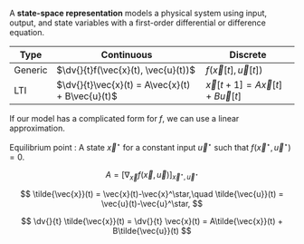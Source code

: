 A **state-space representation** models a physical system using input, output, and state variables with a first-order differential or difference equation. 




|Type|Continuous|Discrete|
|-----|----------|--------|
|Generic|$\dv{}{t}f(\vec{x}(t), \vec{u}(t))$|$f(\vec{x}[t], \vec{u}[t])$|
|LTI|$\dv{}{t}\vec{x}(t) = A\vec{x}(t) + B\vec{u}(t)$|$\vec{x}[t+1]=A\vec{x}[t]+B\vec{u}[t]$|

If our model has a complicated form for $f$, we can use a linear approximation.

Equilibrium point
: A state $\vec{x}^\star$ for a constant input $\vec{u}^\star$ such that $f(\vec{x}^\star, \vec{u}^\star)=0$.

$$
A = \left[\nabla_\vec{x} f(\vec{x}, \vec{u})\right]_{\vec{x}^\star, \vec{u}^\star}
$$

$$
\tilde{\vec{x}}(t) = \vec{x}(t)-\vec{x}^\star,\quad \tilde{\vec{u}}(t) = \vec{u}(t)-\vec{u}^\star,
$$

$$
\dv{}{t} \tilde{\vec{x}}(t) = \dv{}{t} \vec{x}(t) = A\tilde{\vec{x}}(t) + B\tilde{\vec{u}}(t)
$$